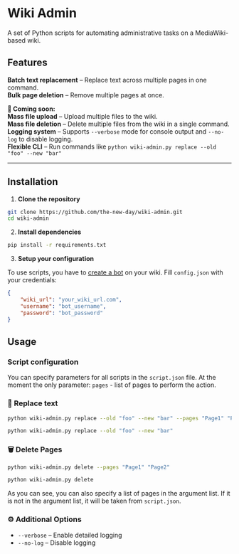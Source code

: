 # Wiki Admin  

A set of Python scripts for automating administrative tasks on a MediaWiki-based wiki.

## Features
**Batch text replacement** – Replace text across multiple pages in one command.  
**Bulk page deletion** – Remove multiple pages at once.  

**🚧 Coming soon:** \
**Mass file upload** – Upload multiple files to the wiki.  
**Mass file deletion** – Delete multiple files from the wiki in a single command.  
**Logging system** – Supports `--verbose` mode for console output and `--no-log` to disable logging.  
**Flexible CLI** – Run commands like `python wiki-admin.py replace --old "foo" --new "bar"`

---

## Installation
1. **Clone the repository**  
```bash
git clone https://github.com/the-new-day/wiki-admin.git
cd wiki-admin
```

2. **Install dependencies**
```bash
pip install -r requirements.txt
```

3. **Setup your configuration**

To use scripts, you have to [create a bot](https://www.mediawiki.org/wiki/Manual:Bots) on your wiki.
Fill `config.json` with your credentials:
```json
{
    "wiki_url": "your_wiki_url.com",
    "username": "bot_username",
    "password": "bot_password"
}
```

## Usage
### Script configuration
You can specify parameters for all scripts in the `script.json` file. At the moment the only parameter: `pages` - list of pages to perform the action.

### 📝 Replace text
```bash
python wiki-admin.py replace --old "foo" --new "bar" --pages "Page1" "Page2"
```
```bash
python wiki-admin.py replace --old "foo" --new "bar"
```

### 🗑 Delete Pages
```bash
python wiki-admin.py delete --pages "Page1" "Page2"
```
```bash
python wiki-admin.py delete
```

As you can see, you can also specify a list of pages in the argument list. If it is not in the argument list, it will be taken from `script.json`.

### ⚙ Additional Options
* `--verbose` – Enable detailed logging
* `--no-log` – Disable logging
